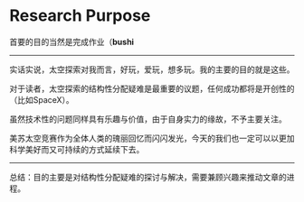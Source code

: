 # Research  Purpose
首要的目的当然是完成作业（**bushi**

--------

实话实说，太空探索对我而言，好玩，爱玩，想多玩。我的主要的目的就是这些。

对于读者，太空探索的结构性分配疑难是最重要的议题，任何成功都将是开创性的（比如SpaceX）。

虽然技术性的问题同样具有乐趣与价值，由于自身实力的缘故，不予主要关注。

美苏太空竞赛作为全体人类的瑰丽回忆而闪闪发光，今天的我们也一定可以以更加科学美好而又可持续的方式延续下去。

---------------

总结：目的主要是对结构性分配疑难的探讨与解决，需要兼顾兴趣来推动文章的进程。